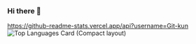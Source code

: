 ### Hi there 👋

https://github-readme-stats.vercel.app/api?username=Git-kun
![Top Languages Card (Compact layout)](https://github-readme-stats.vercel.app/api/top-langs/?username=Git-kun&layout=compact)
<!--
**Git-kun/Git-kun** is a ✨ _special_ ✨ repository because its `README.md` (this file) appears on your GitHub profile.

Here are some ideas to get you started:

- 🔭 I’m currently working on ...
- 🌱 I’m currently learning ...
- 👯 I’m looking to collaborate on ...
- 🤔 I’m looking for help with ...
- 💬 Ask me about ...
- 📫 How to reach me: ...
- 😄 Pronouns: ...
- ⚡ Fun fact: ...
-->
